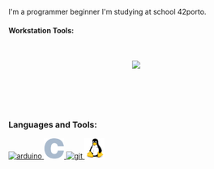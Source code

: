 <p align="left">
  I'm a programmer beginner I'm studying at school 42porto.
</p>


#### Workstation Tools:



&nbsp;
&nbsp;



<div  align="center" style="margin-bottom:100px">

<img width=40% align="center" src="https://github-readme-stats-git-main-rafaelalexandrino.vercel.app/api/top-langs/?username=joao41-second&show_icons=true&theme=chartreuse-dark&layout=compact" />
</div>


<h3 align="left">Languages and Tools:</h3>
<p align="left"> <a href="https://www.arduino.cc/" target="_blank" rel="noreferrer"> <img src="https://cdn.worldvectorlogo.com/logos/arduino-1.svg" alt="arduino" width="40" height="40"/> </a> <a href="https://www.cprogramming.com/" target="_blank" rel="noreferrer"> <img src="https://raw.githubusercontent.com/devicons/devicon/master/icons/c/c-original.svg" alt="c" width="40" height="40"/> </a> <a href="https://git-scm.com/" target="_blank" rel="noreferrer"> <img src="https://www.vectorlogo.zone/logos/git-scm/git-scm-icon.svg" alt="git" width="40" height="40"/> </a> <a href="https://www.linux.org/" target="_blank" rel="noreferrer"> <img src="https://raw.githubusercontent.com/devicons/devicon/master/icons/linux/linux-original.svg" alt="linux" width="40" height="40"/> </a> </p>

